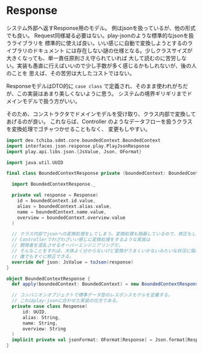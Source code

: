 # Response

システム外部へ返すResponse用のモデル。
例はjsonを扱っているが、他の形式でも良い。
Request同様凝る必要はない。play-jsonのような標準的なjsonを扱うライブラリを
標準的に使えば良い。いい感じに自動で変換しようとするのライブラリのドキュメント
には存在しない謎の仕様となる。少しクラスサイズが大きくなっても、単一責任原則さえ守られていれば
大して読むのに苦労しない。実装も愚直に行えばいいので少し手数が多く感じるかもしれないが、後の人のことを
思えば、その苦労は大したコストではない。

ResponseモデルはDTO的に `case class` で定義され、そのまま使われがちだが、この実装はあまり美しくないように思う。
システムの境界ギリギリまでドメインモデルで扱う方がいい。

そのため、コンストラクタでドメインモデルを受け取り、クラス内部で変換してあげるのが良い。
これならば、Controller のようなデータフローを扱うクラスを変換処理でゴチャつかせることもなく、
変更もしやすい。

```scala
import dev.tchiba.sdmt.core.boundedContext.BoundedContext
import interfaces.json.response.play.PlayJsonResponse
import play.api.libs.json.{JsValue, Json, OFormat}

import java.util.UUID

final class BoundedContextResponse private (boundedContext: BoundedContext) extends PlayJsonResponse {

  import BoundedContextResponse._

  private val response = Response(
    id = boundedContext.id.value,
    alias = boundedContext.alias.value,
    name = boundedContext.name.value,
    overview = boundedContext.overview.value
  )

  // クラス内部でjsonへの変換処理をしてしまう。変換処理も隠蔽しているので、修正もしやすいことが多い気がしている。
  // Controllerでわざわざいい感じに変換処理をするような実装は
  // 開発者を混乱させるオーバーエンジニアリングだ。
  // そんなことをすれば、大体よく分からないけど変換がうまくいかないみたいな状況に陥る。
  // 誰でもすぐに修正できる。
  override def json: JsValue = toJson(response)
}

object BoundedContextResponse {
  def apply(boundedContext: BoundedContext) = new BoundedContextResponse(boundedContext)

  // コンパニオンオブジェクトで標準データ型のレスポンスモデルを定義する。
  // これはplay-jsonに合わせた実装の仕方である。
  private case class Response(
      id: UUID,
      alias: String,
      name: String,
      overview: String
  )
  implicit private val jsonFormat: OFormat[Response] = Json.format[Response]
}
```